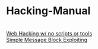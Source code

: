 # Hacking-Manual
<br>
<a href="https://github.com/brentgarren/WebHacking/blob/main/README.md">Web Hacking w/ no scripts or tools</a>
<br>
<a href="https://github.com/brentgarren/Enumerating-SMB">Simple Message Block Exploiting</a>
